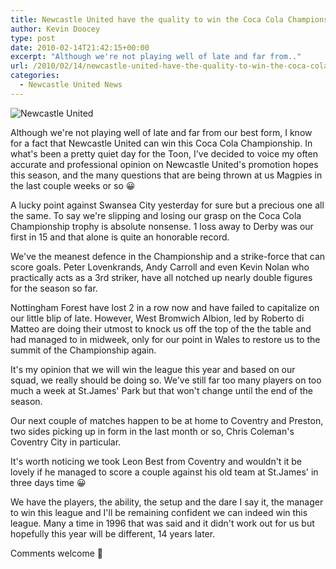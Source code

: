 ```yaml
---
title: Newcastle United have the quality to win the Coca Cola Championship
author: Kevin Doocey
type: post
date: 2010-02-14T21:42:15+00:00
excerpt: "Although we're not playing well of late and far from.."
url: /2010/02/14/newcastle-united-have-the-quality-to-win-the-coca-cola-championship/
categories:
  - Newcastle United News
---
```


![Newcastle United](https://i.telegraph.co.uk/telegraph/multimedia/archive/01470/kevin-nolan_1470069c.jpg "Newcastle - Have the ability to shrug off the competition in the league")

Although we're not playing well of late and far from our best form, I know for a fact that Newcastle United can win this Coca Cola Championship. In what's been a pretty quiet day for the Toon, I've decided to voice my often accurate and professional opinion on Newcastle United's promotion hopes this season, and the many questions that are being thrown at us Magpies in the last couple weeks or so 😀

A lucky point against Swansea City yesterday for sure but a precious one all the same. To say we're slipping and losing our grasp on the Coca Cola Championship trophy is absolute nonsense. 1 loss away to Derby was our first in 15 and that alone is quite an honorable record.

We've the meanest defence in the Championship and a strike-force that can score goals. Peter Lovenkrands, Andy Carroll and even Kevin Nolan who practically acts as a 3rd striker, have all notched up nearly double figures for the season so far.

Nottingham Forest have lost 2 in a row now and have failed to capitalize on our little blip of late. However, West Bromwich Albion, led by Roberto di Matteo are doing their utmost to knock us off the top of the the table and had managed to in midweek, only for our point in Wales to restore us to the summit of the Championship again.

It's my opinion that we will win the league this year and based on our squad, we really should be doing so. We've still far too many players on too much a week at St.James' Park but that won't change until the end of the season.

Our next couple of matches happen to be at home to Coventry and Preston, two sides picking up in form in the last month or so, Chris Coleman's Coventry City in particular.

It's worth noticing we took Leon Best from Coventry and wouldn't it be lovely if he managed to score a couple against his old team at St.James' in three days time 😀

We have the players, the ability, the setup and the dare I say it, the manager to win this league and I'll be remaining confident we can indeed win this league. Many a time in 1996 that was said and it didn't work out for us but hopefully this year will be different, 14 years later.

Comments welcome 🙂
